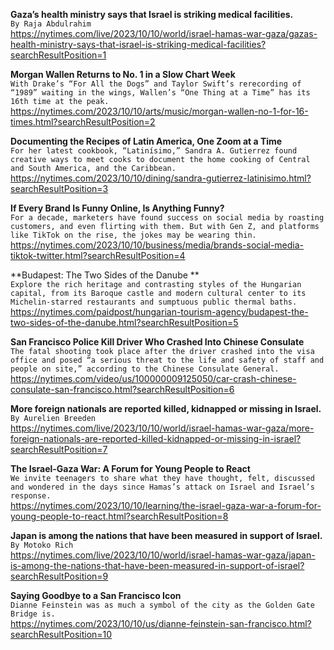 **Gaza’s health ministry says that Israel is striking medical facilities.**\
`By Raja Abdulrahim`\
https://nytimes.com/live/2023/10/10/world/israel-hamas-war-gaza/gazas-health-ministry-says-that-israel-is-striking-medical-facilities?searchResultPosition=1

**Morgan Wallen Returns to No. 1 in a Slow Chart Week**\
`With Drake’s “For All the Dogs” and Taylor Swift’s rerecording of “1989” waiting in the wings, Wallen’s “One Thing at a Time” has its 16th time at the peak.`\
https://nytimes.com/2023/10/10/arts/music/morgan-wallen-no-1-for-16-times.html?searchResultPosition=2

**Documenting the Recipes of Latin America, One Zoom at a Time**\
`For her latest cookbook, “Latinísimo,” Sandra A. Gutierrez found creative ways to meet cooks to document the home cooking of Central and South America, and the Caribbean.`\
https://nytimes.com/2023/10/10/dining/sandra-gutierrez-latinisimo.html?searchResultPosition=3

**If Every Brand Is Funny Online, Is Anything Funny?**\
`For a decade, marketers have found success on social media by roasting customers, and even flirting with them. But with Gen Z, and platforms like TikTok on the rise, the jokes may be wearing thin.`\
https://nytimes.com/2023/10/10/business/media/brands-social-media-tiktok-twitter.html?searchResultPosition=4

**Budapest: The Two Sides of the Danube **\
`Explore the rich heritage and contrasting styles of the Hungarian capital, from its Baroque castle and modern cultural center to its Michelin-starred restaurants and sumptuous public thermal baths.`\
https://nytimes.com/paidpost/hungarian-tourism-agency/budapest-the-two-sides-of-the-danube.html?searchResultPosition=5

**San Francisco Police Kill Driver Who Crashed Into Chinese Consulate**\
`The fatal shooting took place after the driver crashed into the visa office and posed “a serious threat to the life and safety of staff and people on site,” according to the Chinese Consulate General.`\
https://nytimes.com/video/us/100000009125050/car-crash-chinese-consulate-san-francisco.html?searchResultPosition=6

**More foreign nationals are reported killed, kidnapped or missing in Israel.**\
`By Aurelien Breeden`\
https://nytimes.com/live/2023/10/10/world/israel-hamas-war-gaza/more-foreign-nationals-are-reported-killed-kidnapped-or-missing-in-israel?searchResultPosition=7

**The Israel-Gaza War: A Forum for Young People to React**\
`We invite teenagers to share what they have thought, felt, discussed and wondered in the days since Hamas’s attack on Israel and Israel’s response.`\
https://nytimes.com/2023/10/10/learning/the-israel-gaza-war-a-forum-for-young-people-to-react.html?searchResultPosition=8

**Japan is among the nations that have been measured in support of Israel.**\
`By Motoko Rich`\
https://nytimes.com/live/2023/10/10/world/israel-hamas-war-gaza/japan-is-among-the-nations-that-have-been-measured-in-support-of-israel?searchResultPosition=9

**Saying Goodbye to a San Francisco Icon**\
`Dianne Feinstein was as much a symbol of the city as the Golden Gate Bridge is.`\
https://nytimes.com/2023/10/10/us/dianne-feinstein-san-francisco.html?searchResultPosition=10

